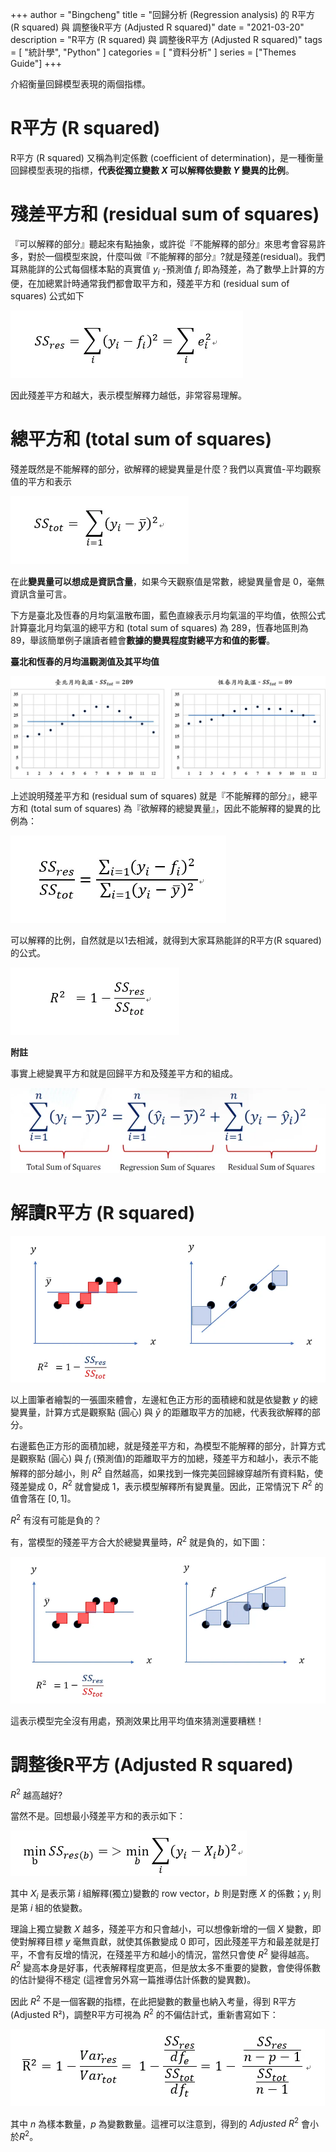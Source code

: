 +++
author = "Bingcheng"
title = "回歸分析 (Regression analysis) 的 R平方 (R squared) 與 調整後R平方 (Adjusted R squared)"
date = "2021-03-20"
description = "R平方 (R squared) 與 調整後R平方 (Adjusted R squared)"
tags = [
    "統計學",
    "Python"
]
categories = [
    "資料分析"
]
series = ["Themes Guide"]
+++

介紹衡量回歸模型表現的兩個指標。

<!--more-->

# R平方 (R squared)
R平方 (R squared) 又稱為判定係數 (coefficient of determination)，是一種衡量回歸模型表現的指標，**代表從獨立變數 $X$ 可以解釋依變數 $Y$ 變異的比例**。

# 殘差平方和 (residual sum of squares)

『可以解釋的部分』聽起來有點抽象，或許從『不能解釋的部分』來思考會容易許多，對於一個模型來說，什麼叫做『不能解釋的部分』?就是殘差(residual)。我們耳熟能詳的公式每個樣本點的真實值 $y_i$ -預測值 $f_i$ 即為殘差，為了數學上計算的方便，在加總累計時通常我們都會取平方和，殘差平方和 (residual sum of squares) 公式如下

![alt text](image.png)

因此殘差平方和越大，表示模型解釋力越低，非常容易理解。

# 總平方和 (total sum of squares)

殘差既然是不能解釋的部分，欲解釋的總變異量是什麼？我們以真實值-平均觀察值的平方和表示

![alt text](image-1.png)

在此**變異量可以想成是資訊含量**，如果今天觀察值是常數，總變異量會是 0，毫無資訊含量可言。

下方是臺北及恆春的月均氣溫散布圖，藍色直線表示月均氣溫的平均值，依照公式計算臺北月均氣溫的總平方和 (total sum of squares) 為 289，恆春地區則為 89，舉該簡單例子讓讀者體會**數據的變異程度對總平方和值的影響**。

**臺北和恆春的月均溫觀測值及其平均值**

![alt text](image-2.png)

上述說明殘差平方和 (residual sum of squares) 就是『不能解釋的部分』，總平方和 (total sum of squares) 為『欲解釋的總變異量』，因此不能解釋的變異的比例為：

![alt text](image-3.png)

可以解釋的比例，自然就是以1去相減，就得到大家耳熟能詳的R平方(R squared) 的公式。

![alt text](image-4.png)

**附註**

事實上總變異平方和就是回歸平方和及殘差平方和的組成。

![alt text](image-5.png)

# 解讀R平方 (R squared)

![alt text](image-6.png)

以上圖筆者繪製的一張圖來體會，左邊紅色正方形的面積總和就是依變數 $y$ 的總變異量，計算方式是觀察點 (圓心) 與 $\bar{y}$ 的距離取平方的加總，代表我欲解釋的部分。

右邊藍色正方形的面積加總，就是殘差平方和，為模型不能解釋的部分，計算方式是觀察點 (圓心) 與 $f_i$ (預測值)的距離取平方的加總，殘差平方和越小，表示不能解釋的部分越小，則 $R^2$ 自然越高，如果找到一條完美回歸線穿越所有資料點，使殘差變成 0，$R^2$ 就會變成 1，表示模型解釋所有變異量。因此，正常情況下 $R^2$ 的值會落在 $[0,1]$。

$R^2$ 有沒有可能是負的？

有，當模型的殘差平方合大於總變異量時，$R^2$ 就是負的，如下圖：

![alt text](image-7.png)

這表示模型完全沒有用處，預測效果比用平均值來猜測還要糟糕！

# 調整後R平方 (Adjusted R squared)

$R^2$ 越高越好?

當然不是。回想最小殘差平方和的表示如下：

![alt text](image-8.png)

其中 $X_i$ 是表示第 $i$ 組解釋(獨立)變數的 row vector，$b$ 則是對應 $X$ 的係數；$y_i$ 則是第 $i$ 組的依變數。

理論上獨立變數 $X$ 越多，殘差平方和只會越小，可以想像新增的一個 $X$ 變數，即使對解釋目標 $y$ 毫無貢獻，就使其係數變成 0 即可，因此殘差平方和最差就是打平，不會有反增的情況，在殘差平方和越小的情況，當然只會使 $R^2$ 變得越高。
$R^2$ 變高本身是好事，代表解釋程度更高，但是放太多不重要的變數，會使得係數的估計變得不穩定 (這裡會另外寫一篇推導估計係數的變異數)。

因此 $R^2$ 不是一個客觀的指標，在此把變數的數量也納入考量，得到 R平方 (Adjusted R²)，調整R平方可視為 $R^2$ 的不偏估計式，重新書寫如下：

![alt text](image-9.png)

其中 $n$ 為樣本數量，$p$ 為變數數量。這裡可以注意到，得到的 $Adjusted\  R^2$ 會小於$R^2$。